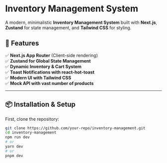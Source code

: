 # **Inventory Management System**  

A modern, minimalistic **Inventory Management System** built with **Next.js**, **Zustand** for state management, and **Tailwind CSS** for styling.  

## **🚀 Features**  
✅ **Next.js App Router** (Client-side rendering)  
✅ **Zustand for Global State Management**  
✅ **Dynamic Inventory & Cart System**  
✅ **Toast Notifications with react-hot-toast**  
✅ **Modern UI with Tailwind CSS**  
✅ **Mock API with vast number of products**  

---

## **📦 Installation & Setup**  

First, clone the repository:  
```bash
git clone https://github.com/your-repo/inventory-management.git
cd inventory-management
npm run dev
# or
yarn dev
# or
pnpm dev

